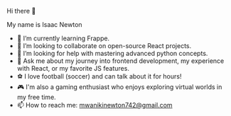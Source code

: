 Hi there 👋

My name is Isaac Newton


- 🌱 I’m currently learning Frappe.
- 👯 I’m looking to collaborate on open-source React projects.
- 🤔 I’m looking for help with mastering advanced python concepts.
- 💬 Ask me about my journey into frontend development, my experience with React, or my favorite JS features.
- ⚽ I love football (soccer) and can talk about it for hours!
- 🎮 I'm also a gaming enthusiast who enjoys exploring virtual worlds in my free time.
- 📫 How to reach me: mwanikinewton742@gmail.com
